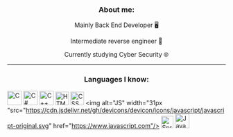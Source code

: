 <h3 align="center">About me:</h3>


<div align="center">
<p>Mainly Back End Developer 🖥️</p>
<p>Intermediate reverse engineer 💾</p>
<p>Currently studying Cyber Security 🌐</p>
</div>

---

<h3 align="center">Languages I know:</h3>
<p align="center">

<a href="https://www.cprogramming.com"/> <img alt="C" width="33px" src="https://cdn.jsdelivr.net/gh/devicons/devicon/icons/c/c-plain.svg" /></a>
<img alt="C#" width="33px" src="https://cdn.jsdelivr.net/gh/devicons/devicon/icons/csharp/csharp-plain.svg" href="https://learn.microsoft.com/en-us/dotnet/csharp/"/>
<img alt="C++" width="33px" src="https://cdn.jsdelivr.net/gh/devicons/devicon/icons/cplusplus/cplusplus-plain.svg" href="https://cplusplus.com"/>
<img alt="HTML" width="31px" src="https://cdn.jsdelivr.net/gh/devicons/devicon/icons/html5/html5-plain.svg" href="https://html.com"/>
<img alt="CSS" width="31px" src="https://cdn.jsdelivr.net/gh/devicons/devicon/icons/css3/css3-plain.svg" href="https://www.w3.org"/>
<img alt="JS" width="31px "src="https://cdn.jsdelivr.net/gh/devicons/devicon/icons/javascript/javascript-original.svg" href="https://www.javascript.com"/>
<img alt="Spring" width="28px" src="https://cdn.jsdelivr.net/gh/devicons/devicon/icons/spring/spring-original.svg" href="https://spring.io"/>
<img alt="Java" width="33px" src="https://cdn.jsdelivr.net/gh/devicons/devicon/icons/java/java-original.svg" href="https://www.java.com/en/"/>


</p>
